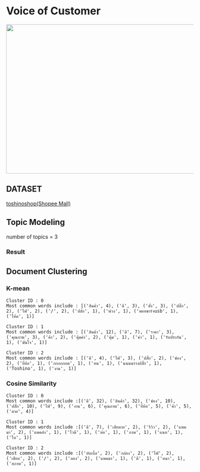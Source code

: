 # Voice of Customer
<img src="https://github.com/nacknatthawit/MADT8101-Customer-Analytics/assets/115746160/8ad8648f-c729-464d-b621-6e3da832230b" height="400" width="600" >

## DATASET
[toshinoshop(Shopee Mall)](https://shopee.co.th/Toshino%E0%B8%A3%E0%B8%B2%E0%B8%87%E0%B8%9B%E0%B8%A5%E0%B8%B1%E0%B9%8A%E0%B8%81%E0%B9%84%E0%B8%9F2-6%E0%B8%8A%E0%B9%88%E0%B8%AD%E0%B8%872-6%E0%B8%AA%E0%B8%A7%E0%B8%B4%E0%B8%95%E0%B8%8B%E0%B9%8C-2USB%E0%B8%AA%E0%B8%B2%E0%B8%A2%E0%B8%A2%E0%B8%B2%E0%B8%A73-5%E0%B8%A1.%E0%B8%A3%E0%B8%B8%E0%B9%88%E0%B8%99ET-913USB-ET-914USB-ET-915USB-ET-912-ET-913-i.251098584.19620106839?sp_atk=5aed7023-3ebe-4813-9de0-ee425a9a1434&xptdk=5aed7023-3ebe-4813-9de0-ee425a9a1434)

## Topic Modeling
number of topics = 3

### Result

## Document Clustering

### K-mean

```
Cluster ID : 0
Most common words include : [('สินค้า', 4), ('ดี', 3), ('สั่ง', 3), ('ปลั๊ก', 2), ('ไฟ', 2), ('/', 2), ('ปลั้ก', 1), ('พ่วง', 1), ('พอทชาร์จusb', 1), ('ให้ด', 1)]

Cluster ID : 1
Most common words include : [('สินค้า', 12), ('ดี', 7), ('ราคา', 3), ('คุณภาพ', 3), ('ค้า', 2), ('คุ้มค่า', 2), ('คุ้ม', 1), ('ค่า', 1), ('รับประกัน', 1), ('มั่นใจ', 1)]

Cluster ID : 2
Most common words include : [('ดี', 4), ('ไฟ', 3), ('ปลั๊ก', 2), ('ช่อง', 2), ('ยี่ห้อ', 1), ('กกกกกอด', 1), ('ทน', 1), ('นนนนรางปลั๊ก', 1), ('Toshino', 1), ('งาน', 1)]
```

### Cosine Similarity

```
Cluster ID : 0
Most common words include :[('ดี', 32), ('สินค้า', 32), ('ช่อง', 10), ('ปลั๊ก', 10), ('ไฟ', 9), ('งาน', 6), ('คุณภาพ', 6), ('ยี่ห้อ', 5), ('ค้า', 5), ('สาย', 4)]

Cluster ID : 1
Most common words include :[('ดี', 7), ('เสียหาย', 2), ('รีวิว', 2), ('แพคมา', 2), ('แพคส่ง', 1), ('ไวดี', 1), ('ห่อ', 1), ('ภาพ', 1), ('แนบ', 1), ('ใบ', 1)]

Cluster ID : 2
Most common words include :[('บับเบิ้ล', 2), ('กล่อง', 2), ('ไฟ', 2), ('เสียบ', 2), ('/', 2), ('ลอง', 2), ('แพคมา', 1), ('ดี', 1), ('หนา', 1), ('สภาพ', 1)]
```

